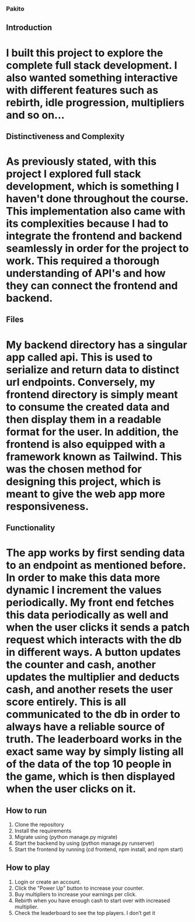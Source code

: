 ### Pakito

## Introduction
# I built this project to explore the complete full stack development. I also wanted something interactive with different features such as rebirth, idle progression, multipliers and so on...

## Distinctiveness and Complexity
# As previously stated, with this project I explored full stack development, which is something I haven't done throughout the course. This implementation also came with its complexities because I had to integrate the frontend and backend seamlessly in order for the project to work. This required a thorough understanding of API's and how they can connect the frontend and backend.

## Files
# My backend directory has a singular app called api. This is used to serialize and return data to distinct url endpoints. Conversely, my frontend directory is simply meant to consume the created data and then display them in a readable format for the user. In addition, the frontend is also equipped with a framework known as Tailwind. This was the chosen method for designing this project, which is meant to give the web app more responsiveness.

## Functionality
# The app works by first sending data to an endpoint as mentioned before. In order to make this data more dynamic I increment the values periodically. My front end fetches this data periodically as well and when the user clicks it sends a patch request which interacts with the db in different ways. A button updates the counter and cash, another updates the multiplier and deducts cash, and another resets the user score entirely. This is all communicated to the db in order to always have a reliable source of truth. The leaderboard works in the exact same way by simply listing all of the data of the top 10 people in the game, which is then displayed when the user clicks on it.

## How to run
1. Clone the repository
2. Install the requirements
3. Migrate using (python manage.py migrate)
4. Start the backend by using (python manage.py runserver)
5. Start the frontend by running (cd frontend, npm install, and npm start)

## How to play
1. Login or create an account.
2. Click the "Power Up" button to increase your counter.
3. Buy multipliers to increase your earnings per click.
4. Rebirth when you have enough cash to start over with increased multiplier.
5. Check the leaderboard to see the top players.
I don’t get it
